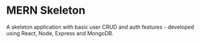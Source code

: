 # MERN Skeleton
A skeleton application with basic user CRUD and auth features - developed using React, Node, Express and MongoDB.
